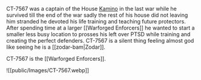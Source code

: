 CT-7567 was a captain of the House [Kamino](https://starwars.fandom.com/wiki/Kamino) in the last war while he survived till the end of the war sadly the rest of his house did not leaving him stranded he devoted his life training and teaching future protectors. After spending time at a larger [[Warforged Enforcers]] he wanted to start a smaller less busy location to prosses his left over PTSD while training and creating the perfect defenders. CT-7567 is a silent thing feeling almost god like seeing he is a [[zodar-bam|Zodar]]. 

CT-7567 is the [[Warforged Enforcers]].

![[public/Images/CT-7567.webp]]